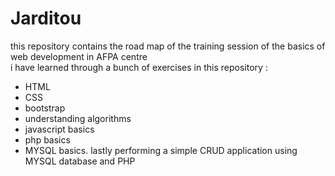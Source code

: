 # Jarditou
this repository contains the road map of the training session of the basics of web development in AFPA centre  
 i have learned through a bunch of exercises in this repository :
 * HTML
 * CSS 
 * bootstrap 
 * understanding algorithms 
 * javascript basics 
 * php basics 
 * MYSQL basics.
lastly performing a simple CRUD application using MYSQL database and PHP
